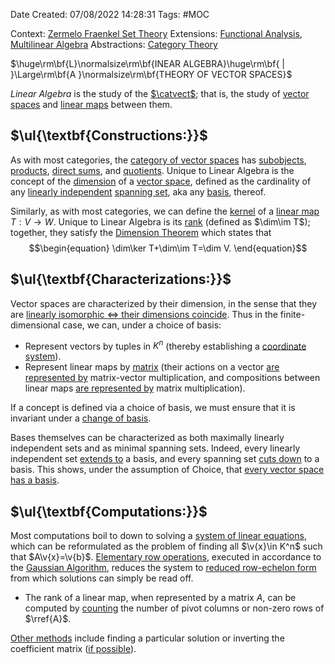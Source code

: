 <div class="topSpace"></div>

Date Created: 07/08/2022 14:28:31
Tags: #MOC

Context: [Zermelo Fraenkel Set Theory](Zermelo%20Fraenkel%20Set%20Theory.md)
Extensions: [Functional Analysis](Functional%20Analysis.md), [Multilinear Algebra](Multilinear%20Algebra.md)
Abstractions: [Category Theory](Category%20Theory.md)

$\huge\rm\bf{L}\normalsize\rm\bf{INEAR ALGEBRA}\huge\rm\bf{ | }\Large\rm\bf{A }\normalsize\rm\bf{THEORY OF VECTOR SPACES}$

_Linear Algebra_ is the study of the [$\catvect$](Category%20of%20Vector%20Spaces.md); that is, the study of [vector spaces](obsidian://open?file=Vector%20Space.md) and [linear maps](obsidian://open?file=Linear%20Map.md) between them.

## $\ul{\textbf{Constructions:}}$

As with most categories, the [category of vector spaces](obsidian://open?file=Category%20of%20Vector%20Spaces.md) has [subobjects](obsidian://open?file=Linear%20Subspace.md), [products](obsidian://open?file=Direct%20Product%20(Vector%20Space)), [direct sums](obsidian://open?file=Internal%20Direct%20Sum%20(Linear%20Algebra).md), and [quotients](obsidian://open?file=). Unique to Linear Algebra is the concept of the [dimension](obsidian://open?file=Dimension%20(Linear%20Algebra).md) of a [vector space](obsidian://open?file=Vector%20Space.md), defined as the cardinality of any [linearly independent](obsidian://open?file=Linear%20Independence.md) [spanning set](obsidian://open?file=Spanning%20Set.md), aka any [basis](obsidian://open?file=Hamel%20Basis.md), thereof.

Similarly, as with most categories, we can define the [kernel](obsidian://open?file=Kernel;%20Null%20Space.md) of a [linear map](obsidian://open?file=Linear%20Map.md) $T:V\to W$. Unique to Linear Algebra is its [rank](obsidian://open?file=Rank.md) (defined as $\dim\im T$); together, they satisfy the [Dimension Theorem](obsidian://open?file=Dimension%20Theorem.md) which states that
$$\begin{equation}
    \dim\ker T+\dim\im T=\dim V.
\end{equation}$$

## $\ul{\textbf{Characterizations:}}$

Vector spaces are characterized by their dimension, in the sense that they are [linearly isomorphic $\Leftrightarrow$ their dimensions coincide](obsidian://open?file=Linearly%20isomorphic%20iff%20dimensions%20coincide%20(finite-dim.).md). Thus in the finite-dimensional case, we can, under a choice of basis:
* Represent vectors by tuples in $K^n$ (thereby establishing a [coordinate system](Coordinate%20Representation%20of%20Finite-dim.%20Vector%20Spaces.md)).
* Represent linear maps by [matrix](Matrix.md) (their actions on a vector [are represented by](Action%20of%20linear%20map%20repr%20under%20basis%20left-multiplication%20of%20matrix%20representation.md) matrix-vector multiplication, and compositions between linear maps [are represented by](Composition%20of%20linear%20maps%20repr%20under%20basis%20matrix%20product%20of%20representations.md) matrix multiplication).

If a concept is defined via a choice of basis, we must ensure that it is invariant under a [change of basis](Basis%20Transition%20Map;%20Change%20of%20Basis%20Matrix.md).

Bases themselves can be characterized as both maximally linearly independent sets and as minimal spanning sets. Indeed, every linearly independent set [extends to](Linearly%20independent%20set%20extends%20to%20a%20basis.md) a basis, and every spanning set [cuts down](Spanning%20set%20cuts%20down%20to%20a%20basis.md) to a basis. This shows, under the assumption of Choice, that [every vector space has a basis](Every%20vector%20space%20has%20a%20basis.md).

## $\ul{\textbf{Computations:}}$

Most computations boil to down to solving a [system of linear equations](Linear%20System%20of%20Equations.md), which can be reformulated as the problem of finding all $\v{x}\in K^n$ such that $A\v{x}=\v{b}$. [Elementary row operations](Elementary%20Matrices%20and%20Operations.md), executed in accordance to the [Gaussian Algorithm](obsidian://open?file=Gaussian%20Algorithm.md), reduces the system to [reduced row-echelon form](obsidian://open?file=Reduced%20Row-echelon%20Matrix.md) from which solutions can simply be read off.
* The rank of a linear map, when represented by a matrix $A$, can be computed by [counting](obsidian://open?file=Rank%20of%20matrix%20in%20RREF%20is%20number%20of%20pivot%20columns%20of%20non-zero%20rows.md) the number of pivot columns or non-zero rows of $\rref{A}$.

[Other methods](obsidian://open?file=Solutions%20of%20linear%20system%20of%20equations.md) include finding a particular solution or inverting the coefficient matrix ([if possible](obsidian://open?file=Matrix%20Invertibility%20Theorem.md)).
